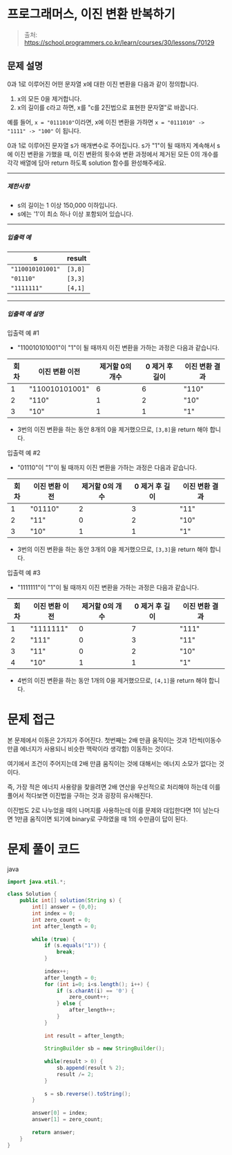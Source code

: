 # 프로그래머스, 이진 변환 반복하기

> 출처: https://school.programmers.co.kr/learn/courses/30/lessons/70129

## 문제 설명

0과 1로 이루어진 어떤 문자열 x에 대한 이진 변환을 다음과 같이 정의합니다.

1.  x의 모든 0을 제거합니다.
2.  x의 길이를 c라고 하면, x를 "c를 2진법으로 표현한 문자열"로 바꿉니다.

예를 들어, `x = "0111010"`이라면, x에 이진 변환을 가하면 `x = "0111010" -> "1111" -> "100"` 이 됩니다.

0과 1로 이루어진 문자열 s가 매개변수로 주어집니다. s가 "1"이 될 때까지 계속해서 s에 이진 변환을 가했을 때, 이진 변환의 횟수와 변환 과정에서 제거된 모든 0의 개수를 각각 배열에 담아 return 하도록 solution 함수를 완성해주세요.

* * *

##### 제한사항

* s의 길이는 1 이상 150,000 이하입니다.
* s에는 '1'이 최소 하나 이상 포함되어 있습니다.

* * *

##### 입출력 예

| s   | result |
| --- | --- |
| `"110010101001"` | `[3,8]` |
| `"01110"` | `[3,3]` |
| `"1111111"` | `[4,1]` |

* * *

##### 입출력 예 설명

입출력 예 #1

* "110010101001"이 "1"이 될 때까지 이진 변환을 가하는 과정은 다음과 같습니다.

| 회차  | 이진 변환 이전 | 제거할 0의 개수 | 0 제거 후 길이 | 이진 변환 결과 |
| --- | --- | --- | --- | --- |
| 1   | "110010101001" | 6   | 6   | "110" |
| 2   | "110" | 1   | 2   | "10" |
| 3   | "10" | 1   | 1   | "1" |

* 3번의 이진 변환을 하는 동안 8개의 0을 제거했으므로, `[3,8]`을 return 해야 합니다.

입출력 예 #2

* "01110"이 "1"이 될 때까지 이진 변환을 가하는 과정은 다음과 같습니다.

| 회차  | 이진 변환 이전 | 제거할 0의 개수 | 0 제거 후 길이 | 이진 변환 결과 |
| --- | --- | --- | --- | --- |
| 1   | "01110" | 2   | 3   | "11" |
| 2   | "11" | 0   | 2   | "10" |
| 3   | "10" | 1   | 1   | "1" |

* 3번의 이진 변환을 하는 동안 3개의 0을 제거했으므로, `[3,3]`을 return 해야 합니다.

입출력 예 #3

* "1111111"이 "1"이 될 때까지 이진 변환을 가하는 과정은 다음과 같습니다.

| 회차  | 이진 변환 이전 | 제거할 0의 개수 | 0 제거 후 길이 | 이진 변환 결과 |
| --- | --- | --- | --- | --- |
| 1   | "1111111" | 0   | 7   | "111" |
| 2   | "111" | 0   | 3   | "11" |
| 3   | "11" | 0   | 2   | "10" |
| 4   | "10" | 1   | 1   | "1" |

* 4번의 이진 변환을 하는 동안 1개의 0을 제거했으므로, `[4,1]`을 return 해야 합니다.
# 문제 접근

본 문제에서 이동은 2가지가 주어진다. 첫번째는 2배 만큼 움직이는 것과 1칸씩(이동수 만큼 에너지가 사용되니 비슷한 맥락이라 생각함) 이동하는 것이다.

여기에서 조건이 주어지는데 2배 만큼 움직이는 것에 대해서는 에너지 소모가 없다는 것이다.

즉, 가장 적은 에너지 사용량을 찾을려면 2배 연산을 우선적으로 처리해야 하는데 이를 풀어서 적다보면 이진법을 구하는 것과 굉장히 유사해진다.

이진법도 2로 나누었을 때의 나머지를 사용하는데 이를 문제와 대입한다면 1이 남는다면 1만큼 움직이면 되기에 binary로 구하였을 때 1의 수만큼이 답이 된다.
# 문제 풀이 코드

java

```java
import java.util.*;

class Solution {
    public int[] solution(String s) {
        int[] answer = {0,0};
        int index = 0;
        int zero_count = 0;
        int after_length = 0;
        
        while (true) {
            if (s.equals("1")) {
                break;
            }
            
            index++;
            after_length = 0;
            for (int i=0; i<s.length(); i++) {
                if (s.charAt(i) == '0') {
                    zero_count++;
                } else {
                    after_length++;
                }
            }
            
            int result = after_length;        
            
            StringBuilder sb = new StringBuilder();
            
            while(result > 0) {
                sb.append(result % 2);
                result /= 2;
            }
            
            s = sb.reverse().toString();
        }
        
        answer[0] = index;
        answer[1] = zero_count;
        
        return answer;
    }
}
```
